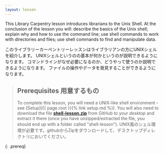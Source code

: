 ```yaml
---
layout: lesson
---
```

This Library Carpentry lesson introduces librarians to the Unix Shell.
At the conclusion of the lesson you will: describe the basics of the Unix shell;
explain why and how to use the command line;
use shell commands to work with directories and files;
use shell commands to find and manipulate data.

このライブラリーカーペントリーレッスンはライブラリアンの方にUNIXシェルを紹介します。
UNIXシェルというのの基本が何かというのが説明できるようになります。
コマンドラインがなぜ必要になるのか、どうやって使うのか説明できるようになります。
ファイルの操作やデータを発見することができるようになります。

> ## Prerequisites 用意するもの
>
> To complete this lesson, you will need a UNIX-like shell environment -see [Setup]({{ page.root }}{% link setup.md %}). You will also need to download the file **[shell-lesson.zip](https://raw.githubusercontent.com/librarycarpentry/lc-shell/gh-pages/data/shell-lesson.zip)** from GitHub to your *desktop* and extract it there (once you have unzipped/extracted the file, you should end up with a folder called "shell-lesson").
> UNIX風のシェル環境が必要です。githubからZipをダウンロードして、デスクトップディレクトリにおいてください。
> 
{: .prereq}
